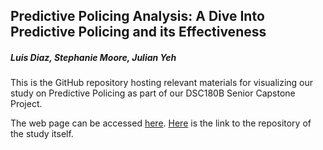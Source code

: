 ## Predictive Policing Analysis: A Dive Into Predictive Policing and its Effectiveness
##### Luis Diaz, Stephanie Moore, Julian Yeh

This is the GitHub repository hosting relevant materials for visualizing our study on Predictive Policing as part of our DSC180B Senior Capstone Project.

The web page can be accessed [here](https://chuanyuanyeh.github.io/predpol_study).
[Here](https://github.com/luismdiaz01/DSC180B/) is the link to the repository of the study itself.
